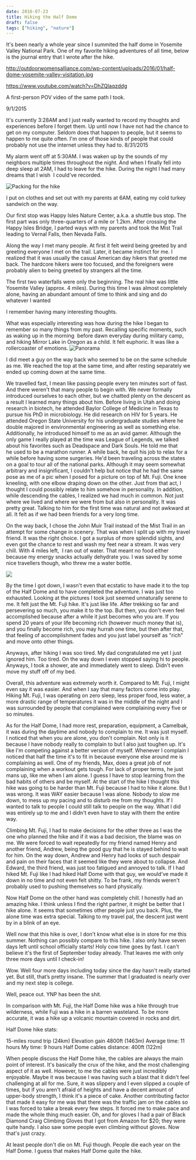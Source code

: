 ```yaml
---
date: 2016-07-23
title: Hiking the Half Dome
draft: false
tags: ["hiking", "nature"]
---
```


It's been nearly a whole year since I summited the half dome in Yosemite Valley National Park. One of my favorite hiking adventures of all time, below is the journal entry that I wrote after the hike.

http://outdoorwomensalliance.com/wp-content/uploads/2016/01/half-dome-yosemite-valley-visitation.jpg

https://www.youtube.com/watch?v=DhZQlaqzddg

A first-person POV video of the same path I took.

9/1/2015

It's currently 3:28AM and I just really wanted to record my thoughts and experiences before I forget them. Up until now I have not had the chance to get on my computer. Seldom does that happen to people, but it seems to happen to me quite often. I'm one of those kinds of people that could probably not use the internet unless they had to.
8/31/2015

My alarm went off at 5:30AM. I was waken up by the sounds of my neighbors multiple times throughout the night. And when I finally fell into deep sleep at 2AM, I had to leave for the hike. During the night I had many dreams that I wish  I could've recorded.

![Packing for the hike](/yosemite/IMG_0461.jpg)

I put on clothes and set out with my parents at 6AM, eating my cold turkey sandwich on the way.

Our first stop was Happy Isles Nature Center, a.k.a. a shuttle bus stop. The first part was only three-quarters of a mile or 1.2km. After crossing the Happy Isles Bridge, I parted ways with my parents and took the Mist Trail leading to Vernal Falls, then Nevada Falls.

Along the way I met many people. At first it felt weird being greeted by and greeting everyone I met on the trail. Later, it became instinct for me. I realized that it was usually the casual American day hikers that greeted me back. The hardcore hikers were too focused, and the foreigners were probably alien to being greeted by strangers all the time.

The first two waterfalls were only the beginning. The real hike was little Yosemite Valley (approx. 4 miles). During this time I was almost completely alone, having an abundant amount of time to think and sing and do whatever I wanted

I remember having many interesting thoughts.

What was especially interesting was how during the hike I began to remember so many things from my past. Recalling specific moments, such as waking up in the morning  before dawn everyday during military camp, and hiking Mirror Lake in Oregon as a child. It felt euphoric. It was like a rollercoaster of emotions. ![Panorama](/yosemite/IMG_0447-PANO.jpg)

I did meet a guy on the way back who seemed to be on the same schedule as me. We reached the top at the same time, and after resting separately we ended up coming down at the same time.

We travelled fast, I mean like passing people every ten minutes sort of fast. And there weren't that many people to begin with. We never formally introduced ourselves to each other, but we chatted plenty on the descent as a result I learned many things about him. Before living in Utah and doing research in biotech, he attended Baylor College of Medicine in Texas to pursue his PhD in microbiology. He did research on HIV for 5 years. He attended Oregon State University for his undergraduate studies where he double majored in environmental engineering as well as something else. Additionally, he introduced himself to me as an avid gamer. Although the only game I really played at the time was League of Legends, we talked about his favorites such as Deadspace and Dark Souls. He told me that he used to be a marathon runner. A while back, he quit his job to relax for a while before having some surgeries. He'd been traveling across the states on a goal to tour all of the national parks. Although it may seem somewhat arbitrary and insignificant, I couldn't help but notice that he had the same pose as me of a pic when I posed for a picture on top of Mt. Fuji. One knee kneeling, with one elbow draping down on the other. Just from that act, I thought I could possibly relate to him somehow in personality. In addition, while descending the cables, I realized we had much in common. Not just where we lived and where we were from but also in personality. It was pretty great. Talking to him for the first time was natural and not awkward at all. It felt as if we had been friends for a very long time.

On the way back, I chose the John Muir Trail instead of the Mist Trail in an attempt for some change in scenery. That was when I split up with my travel friend. It was the right choice. I got a surplus of more splendid sights, and even got the chance to rest and wash my feet near a stream. It was very chill. With 4 miles left,  I ran out of water. That meant no food either because my energy snacks actually dehydrate you. I was saved by some nice travellers though, who threw me a water bottle.

![](/yosemite/IMG_0487.jpg)

By the time I got down, I wasn't even that ecstatic to have made it to the top of the Half Dome and to have completed the adventure. I was just too exhausted. Looking at the pictures I took just seemed unnaturally serene to me. It felt just the Mt. Fuji hike. It's just like life. After trekking so far and persevering so much, you make it to the top. But then, you don't even feel accomplished because after a while it just becomes who you are. If you spend 20 years of your life becoming rich (however much money that is), and you finally become rich, you may hurrah one time, but then after that, that feeling of accomplishment fades and you just label yourself as "rich" and move onto other things.

Anyways, after hiking I was soo tired. My dad congratulated me yet I just ignored him. Too tired. On the way down I even stopped saying hi to people. Anyways, I took a shower, ate and immediately went to sleep. Didn't even move my stuff off of my bed.

Overall, this adventure was extremely worth it. Compared to Mt. Fuji, I might even say it was easier. And when I say that many factors come into play. Hiking Mt. Fuji, I was operating on zero sleep, less proper food, less water, a more drastic range of temperatures it was in the middle of the night and I was surrounded by people that complained were complaining every five or so minutes.

As for the Half Dome, I had more rest, preparation, equipment, a Camelbak, it was during the daytime and nobody to complain to me. It was just myself. I noticed that when you are alone, you don't complain. Not only is it because I have nobody really to complain to but I also just toughen up. It's like I'm competing against a better version of myself. Whenever I complain I noticed that half the time it's to fit in because everyone else around me is complaining as well. One of my friends, Max, does a great job of not complaining when a workout gets tough. For lack of proper terms, he just mans up, like me when I am alone. I guess I have to stop learning from the bad habits of others and be myself. At the start of the hike I thought this hike was going to be harder than Mt. Fuji because I had to hike it alone. But I was wrong. It was WAY easier because I was alone. Nobody to slow me down, to mess up my pacing and to disturb me from my thoughts. If I wanted to talk to people I could still talk to people on the way. What I did was entirely up to me and I didn't even have to stay with them the entire way.

Climbing Mt. Fuji, I had to make decisions for the other three as I was the one who planned the hike and if it was a bad decision, the blame was on me. We were forced to wait repeatedly for my friend named Henry and another friend, Andrew, being the good guy that he is stayed behind to wait for him. On the way down, Andrew and Henry had looks of such despair and pain on their faces that it seemed like they were about to collapse. And Edward, the third friend, was just too fatigued and annoyed to talk. If I had hiked Mt. Fuji like I had hiked Half Dome with that guy, we would've made it down in no time and not even felt shitty. To be frank, my friends weren't probably used to pushing themselves so hard physically.

Now Half Dome on the other hand was completely chill. I honestly had an amazing hike. I think unless I find the right partner, it might be better that I hike alone. It seems that sometimes other people just you back. Plus, the alone time was extra special. Talking to my travel pal, the descent just went by in a blink of an eye.

Well now that this hike is over, I don't know what else is in store for me this summer. Nothing can possibly compare to this hike. I also only have seven days left until school officially starts! Holy cow time goes by fast. I can't believe it's the first of September today already. That leaves me with only three more days until I check-in!

Wow. Well four more days including today since the day hasn't really started yet. But still, that’s pretty insane. The summer that I graduated is nearly over and my next step is college.

Well, peace out. YNP has been the shit.

In comparison with Mt. Fuji, the Half Dome hike was a hike through true wilderness, while Fuji was a hike in a barren wasteland. To be more accurate, it was a hike up a volcanic mountain covered in rocks and dirt.

Half Dome hike stats:

15-miles round trip (24km)
Elevation gain 4800ft (1463m)
Average time: 11 hours
My time: 9 hours
Half Dome cables distance: 400ft (122m)

When people discuss the Half Dome hike, the cables are always the main point of interest. It's basically the crux of the hike, and the most challenging aspect of it as well. However, to me the cables were just incredibly enjoyable. Maybe it was because I was having such a blast that it didn't feel challenging at all for me. Sure, it was slippery and I even slipped a couple of times, but if you aren't afraid of heights and have a decent amount of upper-body strength, I think it's a piece of cake. Another contributing factor that made it easy for me was that there was the traffic jam on the cables so I was forced to take a break every few steps. It forced me to make pace and made the whole thing much easier. Oh, and for gloves I had a pair of Black Diamond Craig Climbing Gloves that I got from Amazon for $20; they were quite handy. I also saw some people even climbing without gloves. Now that's just crazy.

At least people don't die on Mt. Fuji though. People die each year on the Half Dome. I guess that makes Half Dome quite the hike.